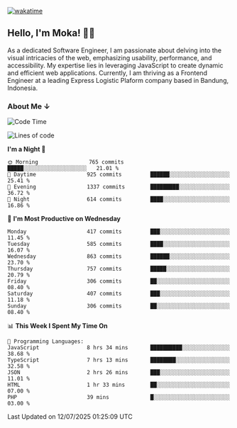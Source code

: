 [![wakatime](https://wakatime.com/badge/user/af9abd23-dba3-4dbe-973c-b045a9417a55.svg?style=social)](https://wakatime.com/@af9abd23-dba3-4dbe-973c-b045a9417a55)
## Hello, I'm Moka! 👋🏼


As a dedicated Software Engineer, I am passionate about delving into the visual intricacies of the web, emphasizing usability, performance, and accessibility. My expertise lies in leveraging JavaScript to create dynamic and efficient web applications. Currently, I am thriving as a Frontend Engineer at a leading Express Logistic Plaform company based in Bandung, Indonesia.

### About Me ↓

<!--START_SECTION:waka-->
![Code Time](http://img.shields.io/badge/Code%20Time-12%2C340%20hrs%2056%20mins-blue)

![Lines of code](https://img.shields.io/badge/From%20Hello%20World%20I%27ve%20Written-9.6%20million%20lines%20of%20code-blue)

**I'm a Night 🦉** 

```text
🌞 Morning                765 commits         █████░░░░░░░░░░░░░░░░░░░░   21.01 % 
🌆 Daytime                925 commits         ██████░░░░░░░░░░░░░░░░░░░   25.41 % 
🌃 Evening                1337 commits        █████████░░░░░░░░░░░░░░░░   36.72 % 
🌙 Night                  614 commits         ████░░░░░░░░░░░░░░░░░░░░░   16.86 % 
```
📅 **I'm Most Productive on Wednesday** 

```text
Monday                   417 commits         ███░░░░░░░░░░░░░░░░░░░░░░   11.45 % 
Tuesday                  585 commits         ████░░░░░░░░░░░░░░░░░░░░░   16.07 % 
Wednesday                863 commits         ██████░░░░░░░░░░░░░░░░░░░   23.70 % 
Thursday                 757 commits         █████░░░░░░░░░░░░░░░░░░░░   20.79 % 
Friday                   306 commits         ██░░░░░░░░░░░░░░░░░░░░░░░   08.40 % 
Saturday                 407 commits         ███░░░░░░░░░░░░░░░░░░░░░░   11.18 % 
Sunday                   306 commits         ██░░░░░░░░░░░░░░░░░░░░░░░   08.40 % 
```


📊 **This Week I Spent My Time On** 

```text
💬 Programming Languages: 
JavaScript               8 hrs 34 mins       ██████████░░░░░░░░░░░░░░░   38.68 % 
TypeScript               7 hrs 13 mins       ████████░░░░░░░░░░░░░░░░░   32.58 % 
JSON                     2 hrs 26 mins       ███░░░░░░░░░░░░░░░░░░░░░░   11.01 % 
HTML                     1 hr 33 mins        ██░░░░░░░░░░░░░░░░░░░░░░░   07.00 % 
PHP                      39 mins             █░░░░░░░░░░░░░░░░░░░░░░░░   03.00 % 
```


 Last Updated on 12/07/2025 01:25:09 UTC
<!--END_SECTION:waka-->
